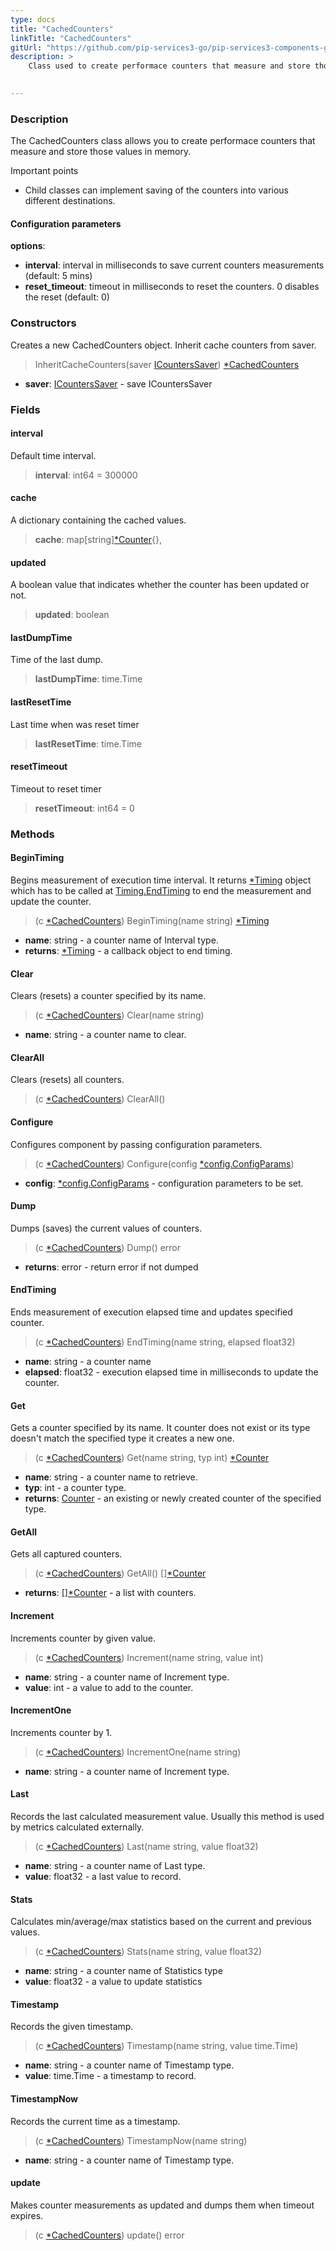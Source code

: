 ```yaml
---
type: docs
title: "CachedCounters"
linkTitle: "CachedCounters"
gitUrl: "https://github.com/pip-services3-go/pip-services3-components-go"
description: >
    Class used to create performace counters that measure and store those values in memory.

    
---
```


### Description

The CachedCounters class allows you to create performace counters that measure and store those values in memory.

Important points

- Child classes can implement saving of the counters into various different destinations.

#### Configuration parameters

**options**:
- **interval**: interval in milliseconds to save current counters measurements (default: 5 mins)
- **reset_timeout**: timeout in milliseconds to reset the counters. 0 disables the reset (default: 0)



### Constructors
Creates a new CachedCounters object. 
Inherit cache counters from saver.

> InheritCacheCounters(saver [ICountersSaver](../icounters_saver)) [*CachedCounters]()

- **saver**: [ICountersSaver](../icounters_saver) - save ICountersSaver


### Fields

<span class="hide-title-link">

#### interval
Default time interval.
> **interval**: int64 = 300000

#### cache
A dictionary containing the cached values.
> **cache**: map[string][*Counter](../counter){},

#### updated
A boolean value that indicates whether the counter has been updated or not.
> **updated**: boolean

#### lastDumpTime
Time of the last dump.
> **lastDumpTime**: time.Time

#### lastResetTime
Last time when was reset timer
> **lastResetTime**: time.Time

#### resetTimeout
Timeout to reset timer
> **resetTimeout**: int64 = 0

</span>


### Methods

#### BeginTiming
Begins measurement of execution time interval.
It returns [*Timing](../timing) object which has to be called at
[Timing.EndTiming](../timing/#endtiming) to end the measurement and update the counter.

> (c [*CachedCounters]()) BeginTiming(name string) [*Timing](../timing)

- **name**: string - a counter name of Interval type.
- **returns**: [*Timing](../timing) - a callback object to end timing.


#### Clear
Clears (resets) a counter specified by its name.

> (c [*CachedCounters]()) Clear(name string)

- **name**: string - a counter name to clear.


#### ClearAll
Clears (resets) all counters.

> (c [*CachedCounters]()) ClearAll()


#### Configure
Configures component by passing configuration parameters.

> (c [*CachedCounters]()) Configure(config [*config.ConfigParams](../../../commons/config/config_params))

- **config**: [*config.ConfigParams](../../../commons/config/config_params) - configuration parameters to be set.


#### Dump
Dumps (saves) the current values of counters.

> (c [*CachedCounters]()) Dump() error

- **returns**: error - return error if not dumped


#### EndTiming
Ends measurement of execution elapsed time and updates specified counter.

> (c [*CachedCounters]()) EndTiming(name string, elapsed float32)

- **name**: string - a counter name
- **elapsed**: float32 - execution elapsed time in milliseconds to update the counter.


#### Get
Gets a counter specified by its name.
It counter does not exist or its type doesn't match the specified type
it creates a new one.

> (c [*CachedCounters]()) Get(name string, typ int) [*Counter](../counter)

- **name**: string - a counter name to retrieve.
- **typ**: int - a counter type.
- **returns**: [Counter](../counter) - an existing or newly created counter of the specified type.


#### GetAll
Gets all captured counters.

> (c [*CachedCounters]()) GetAll() [][*Counter](../counter)

- **returns**: [][*Counter](../counter) - a list with counters.


#### Increment
Increments counter by given value.

> (c [*CachedCounters]()) Increment(name string, value int)

- **name**: string - a counter name of Increment type.
- **value**: int - a value to add to the counter.


#### IncrementOne
Increments counter by 1.

> (c [*CachedCounters]()) IncrementOne(name string)

- **name**: string - a counter name of Increment type.


#### Last
Records the last calculated measurement value.
Usually this method is used by metrics calculated externally.

> (c [*CachedCounters]()) Last(name string, value float32)

- **name**: string - a counter name of Last type.
- **value**: float32 - a last value to record.


#### Stats
Calculates min/average/max statistics based on the current and previous values.

> (c [*CachedCounters]()) Stats(name string, value float32)

- **name**: string - a counter name of Statistics type
- **value**: float32 - a value to update statistics


#### Timestamp
Records the given timestamp.

> (c [*CachedCounters]()) Timestamp(name string, value time.Time)

- **name**: string - a counter name of Timestamp type.
- **value**: time.Time - a timestamp to record.


#### TimestampNow
Records the current time as a timestamp.

> (c [*CachedCounters]()) TimestampNow(name string)

- **name**: string - a counter name of Timestamp type.


#### update
Makes counter measurements as updated and dumps them when timeout expires.

> (c [*CachedCounters]()) update() error